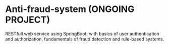 # Anti-fraud-system (ONGOING PROJECT)
RESTfull web service using SpringBoot, with basics of user authentication and authorization, fundamentals of fraud detection and rule-based systems.
